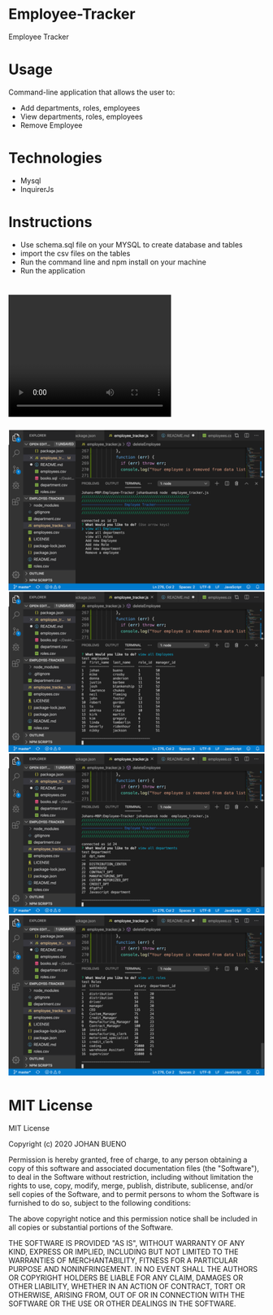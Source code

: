 # Employee-Tracker
Employee Tracker 
 # Usage 
 Command-line application that allows the user to:

 *  Add departments, roles, employees
 *  View departments, roles, employees
 *  Remove Employee



 # Technologies 
*  Mysql 
* InquirerJs 


#  Instructions 

*  Use schema.sql file on your MYSQL to create database and tables
*  import the csv files on the tables
*  Run the command line and npm install on your machine 
*  Run the application 

# <video width="320" height="240" controls>
  <source src="./assets/adding-employee.mov" type="video/mp4">
  <source src="./assets/Removing_employee.mov" type="video/ogg">
</video>

<img src="./assets/img-gif/Screen Shot 2020-01-19 at 7.20.03 PM.png">
<img src= "./assets/img-gif/Screen Shot 2020-01-19 at 7.20.11 PM.png">
<img src= "./assets/img-gif/Screen Shot 2020-01-19 at 7.20.21 PM.png">
<img src= "./assets/img-gif/Screen Shot 2020-01-19 at 7.20.31 PM.png">


# MIT License

MIT License

Copyright (c) 2020 JOHAN BUENO

Permission is hereby granted, free of charge, to any person obtaining a copy
of this software and associated documentation files (the "Software"), to deal
in the Software without restriction, including without limitation the rights
to use, copy, modify, merge, publish, distribute, sublicense, and/or sell
copies of the Software, and to permit persons to whom the Software is
furnished to do so, subject to the following conditions:

The above copyright notice and this permission notice shall be included in all
copies or substantial portions of the Software.

THE SOFTWARE IS PROVIDED "AS IS", WITHOUT WARRANTY OF ANY KIND, EXPRESS OR
IMPLIED, INCLUDING BUT NOT LIMITED TO THE WARRANTIES OF MERCHANTABILITY,
FITNESS FOR A PARTICULAR PURPOSE AND NONINFRINGEMENT. IN NO EVENT SHALL THE
AUTHORS OR COPYRIGHT HOLDERS BE LIABLE FOR ANY CLAIM, DAMAGES OR OTHER
LIABILITY, WHETHER IN AN ACTION OF CONTRACT, TORT OR OTHERWISE, ARISING FROM,
OUT OF OR IN CONNECTION WITH THE SOFTWARE OR THE USE OR OTHER DEALINGS IN THE
SOFTWARE.